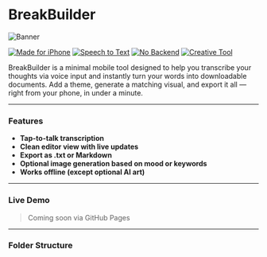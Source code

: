 # BreakBuilder

![Banner](A_retro-styled_digital_illustration_banner_for_an_.png)

[![Made for iPhone](https://img.shields.io/badge/Optimized%20for-iPhone-blueviolet)](#)
[![Speech to Text](https://img.shields.io/badge/Feature-Speech--to--Text-yellowgreen)](#)
[![No Backend](https://img.shields.io/badge/Backend-None-brightgreen)](#)
[![Creative Tool](https://img.shields.io/badge/Vibe-Creative%20Journaling-ff69b4)](#)

BreakBuilder is a minimal mobile tool designed to help you transcribe your thoughts via voice input and instantly turn your words into downloadable documents. Add a theme, generate a matching visual, and export it all — right from your phone, in under a minute.

---

### Features
- **Tap-to-talk transcription**
- **Clean editor view with live updates**
- **Export as .txt or Markdown**
- **Optional image generation based on mood or keywords**
- **Works offline (except optional AI art)**

---

### Live Demo  
> Coming soon via GitHub Pages

---

### Folder Structure
